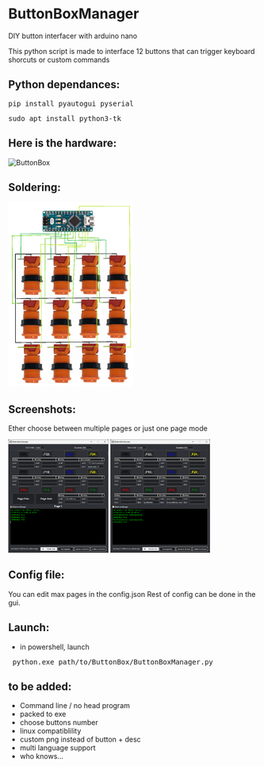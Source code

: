 # ButtonBoxManager
DIY button interfacer with arduino nano 

This python script is made to interface 12 buttons that can trigger keyboard shorcuts or custom commands

Python dependances:
 -
 <pre>pip install pyautogui pyserial</pre>
 <pre>sudo apt install python3-tk</pre>

Here is the hardware:  
 -
<img src="png/ButtonBox.png" alt="ButtonBox" width="50%"/>

Soldering:
 -
<img src="png/soldering.png" alt="Soldering" width="50%"/>



Screenshots:
 -
Ether choose between multiple pages or just one page mode
<div align="left">
  <img src="png/screen1.png" alt="Image 1" width="40%"/>
  <img src="png/screen2.png" alt="Image 2" width="40%"/>
</div>


Config file:
 -
You can edit max pages in the config.json 
Rest of config can be done in the gui.

Launch:
 -
 - in powershell, launch
 <pre> python.exe path/to/ButtonBox/ButtonBoxManager.py </pre>

to be added:
 -
- Command line / no head program
- packed to exe
- choose buttons number
- linux compatiblility
- custom png instead of button + desc
- multi language support
- who knows...
